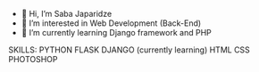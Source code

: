 - 👋 Hi, I’m Saba Japaridze
- 👀 I’m interested in Web Development (Back-End)
- 🌱 I’m currently learning Django framework and PHP

SKILLS:
 PYTHON
 FLASK
 DJANGO (currently learning)
 HTML
 CSS
 PHOTOSHOP
 

